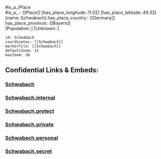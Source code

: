 ﻿---
location: [49.33,11.02] 
mapzoom: [7,12] 
mapmarker: city 
type: City
tags:
- geo/City


SpocWebEntityId: 34084
isDeleted: false
confidential: public

---
#is_a_/Place  
#is_a_ :: [[Place]] 
[has_place_longitude::11.02] 
[has_place_latitude::49.33] 
[name::Schwabach] 
has_place_country:: [[Germany]]  
has_place_province:: [[Bayern]]  
[Population::] 
[Unknown::] 


```leaflet
id: Schwabach
coordinates: [[Schwabach]] 
markerFile: [[Schwabach]] 
defaultZoom: 11 
maxZoom: 18
```


## Confidential Links & Embeds: 

### [Schwabach](/_public/Earth/Continent/Europe/Europe~Central/Germany/Germany~West/Bayern/counties~Bayern/Schwabach.md) 

### [Schwabach.internal](/_internal/Earth/Continent/Europe/Europe~Central/Germany/Germany~West/Bayern/counties~Bayern/Schwabach.internal.md) 

### [Schwabach.protect](/_protect/Earth/Continent/Europe/Europe~Central/Germany/Germany~West/Bayern/counties~Bayern/Schwabach.protect.md) 

### [Schwabach.private](/_private/Earth/Continent/Europe/Europe~Central/Germany/Germany~West/Bayern/counties~Bayern/Schwabach.private.md) 

### [Schwabach.personal](/_personal/Earth/Continent/Europe/Europe~Central/Germany/Germany~West/Bayern/counties~Bayern/Schwabach.personal.md) 

### [Schwabach.secret](/_secret/Earth/Continent/Europe/Europe~Central/Germany/Germany~West/Bayern/counties~Bayern/Schwabach.secret.md) 
